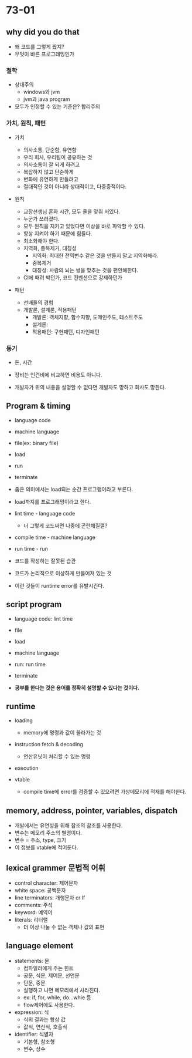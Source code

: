 # 73-01

## why did you do that

- 왜 코드를 그렇게 짰지?
- 무엇이 바른 프로그래밍인가

### 철학

- 상대주의
  - windows와 jvm
  - jvm과 java program
- 모두가 인정할 수 있는 기준은? 합리주의

### 가치, 원칙, 패턴

- 가치
  - 의사소통, 단순함, 유연함
  - 우리 회사, 우리팀이 공유하는 것
  - 의사소통이 잘 되게 하려고
  - 복잡하지 않고 단순하게
  - 변화에 유연하게 만들려고
  - 절대적인 것이 아니라 상대적이고, 다중중적이다.

- 원칙
  - 교장선생님 훈화 시간, 모두 줄을 맞춰 서있다.
  - 누군가 쓰러졌다.
  - 모두 원칙을 지키고 있었다면 이상을 바로 파악할 수 있다.
  - 항상 지켜야 하기 때문에 힘들다.
  - 최소화해야 한다.
  - 지역화, 중복제거, 대칭성
    - 지역화: 최대한 전역변수 같은 것을 만들지 말고 지역화해라.
    - 중복제거
    - 대칭성: 사람의 뇌는 쌍을 맞추는 것을 편안해한다.
  - CI에 때려 박던가, 코드 컨벤션으로 강제하던가

- 패턴
  - 선배들의 경험
  - 개발론, 설계론, 적용패턴
    - 개발론: 객체지향, 함수지향, 도메인주도, 테스트주도
    - 설계론:
    - 적용패턴: 구현패턴, 디자인패턴

### 동기

- 돈, 시간
- 장비는 인건비에 비교하면 비용도 아니다.

- 개발자가 위의 내용을 설명할 수 없다면 개발자도 망하고 회사도 망한다.

## Program & timing

- language code
- machine language
- file(ex: binary file)
- load
- run
- terminate
- 좁은 의미에서는 load되는 순간 프로그램이라고 부른다.
- load까지를 프로그래밍이라고 한다.

- lint time - language code
  - 너 그렇게 코드짜면 나중에 곤란해질껄?
- compile time - machine language
- run time - run

- 코드를 작성하는 잘못된 습관
- 코드가 논리적으로 이상하게 만들어져 있는 것
- 이런 것들이 runtime error를 유발시킨다.

## script program

- language code: lint time
- file
- load
- machine language
- run: run time
- terminate

- **공부를 한다는 것은 용어를 정확히 설명할 수 있다는 것이다.**

## runtime

- loading
  - memory에 명령과 값이 올라가는 것
- instruction fetch & decoding
  - 연산유닛이 처리할 수 있는 명령
- execution

- vtable
  - compile time에 error를 검증할 수 있으려면 가상메모리에 적재를 해야한다.

## memory, address, pointer, variables, dispatch

- 개발에서는 유연성을 위해 참조의 참조를 사용한다.
- 변수는 메모리 주소의 별명이다.
- 변수 = 주소, type, 크기
- 이 정보를 vtable에 적어둔다.

## lexical grammer 문법적 어휘

- control character: 제어문자
- white space: 공백문자
- line terminators: 개행문자 cr lf
- comments: 주석
- keyword: 예약어
- literals: 리터럴
  - 더 이상 나눌 수 없는 객체나 값의 표현

## language element

- statements: 문
  - 컴파일러에게 주는 힌트
  - 공문, 식문, 제어문, 선언문
  - 단문, 중문
  - 실행하고 나면 메모리에서 사라진다.
  - ex: if, for, while, do...whie 등
  - flow제어에도 사용한다.
- expression: 식
  - 식의 결과는 항상 값
  - 값식, 연산식, 호출식
- identifier: 식별자
  - 기본형, 참조형
  - 변수, 상수
